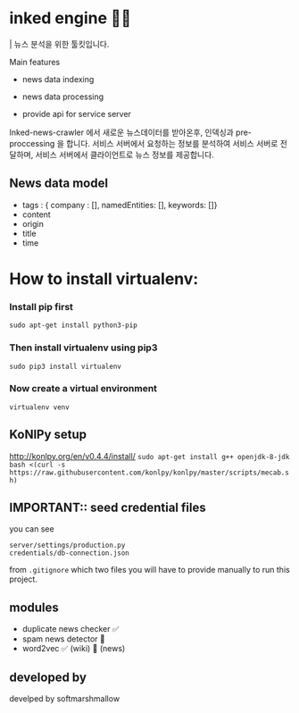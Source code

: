 # inked engine 🤖🤖

| 뉴스 분석을 위한 툴킷입니다. 

Main features

* news data indexing

* news data processing

* provide api for service server

  

Inked-news-crawler 에서 새로운 뉴스데이터를 받아온후, 인덱싱과 pre-proccessing 을 합니다. 서비스 서버에서 요청하는 정보를 분석하여 서비스 서버로 전달하며, 서비스 서버에서 클라이언트로 뉴스 정보를 제공합니다.


## News data model

- tags : { company : [], namedEntities: [], keywords: []}
- content
- origin
- title
- time


# How to install virtualenv:

### Install **pip** first

    sudo apt-get install python3-pip

### Then install **virtualenv** using pip3

    sudo pip3 install virtualenv

### Now create a virtual environment

    virtualenv venv


## KoNlPy setup
http://konlpy.org/en/v0.4.4/install/
`sudo apt-get install g++ openjdk-8-jdk`
`bash <(curl -s https://raw.githubusercontent.com/konlpy/konlpy/master/scripts/mecab.sh)`


## IMPORTANT:: seed credential files
you can see 
```gitignore
server/settings/production.py
credentials/db-connection.json
```
from `.gitignore` which two files you will have to provide manually to run this project.


## modules
- duplicate news checker ✅
- spam news detector 🚫
- word2vec ✅ (wiki) 🚫 (news)


## developed by
develped by softmarshmallow
